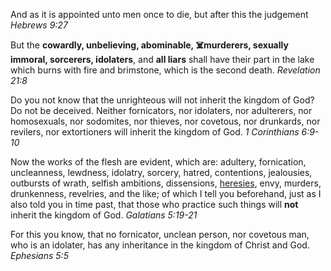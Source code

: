 <!-- markdownlint-disable MD041 -->

And as it is appointed unto men once to die, but after this the judgement *Hebrews 9:27*

But the **cowardly, unbelieving, abominable, ☠️murderers, sexually immoral, sorcerers, idolaters**, and **all liars** shall have their part in the lake which burns with fire and brimstone, which is the second death. *Revelation 21:8*

Do you not know that the unrighteous will not inherit the kingdom of God? Do not be deceived. Neither fornicators, nor idolaters, nor adulterers, nor homosexuals, nor sodomites, nor thieves, nor covetous, nor drunkards, nor revilers, nor extortioners will inherit the kingdom of God. *1&nbsp;Corinthians 6:9-10*

Now the works of the flesh are evident, which are: adultery, fornication, uncleanness, lewdness, idolatry, sorcery, hatred, contentions, jealousies, outbursts of wrath, selfish ambitions, dissensions, [heresies](heresies.html), envy, murders, drunkenness, revelries, and the like; of which I tell you beforehand, just as I also told you in time past, that those who practice such things will **not** inherit the kingdom of God. *Galatians 5:19-21*

For this you know, that no fornicator, unclean person, nor covetous man, who is an idolater, has any inheritance in the kingdom of Christ and God. *Ephesians 5:5*
